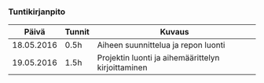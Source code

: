 ### Tuntikirjanpito
Päivä | Tunnit | Kuvaus
--------------- | ----- | ------
18.05.2016 | 0.5h | Aiheen suunnittelua ja repon luonti
19.05.2016 | 1.5h | Projektin luonti ja aihemäärittelyn kirjoittaminen
